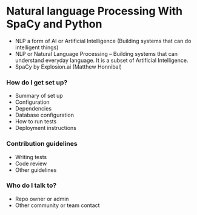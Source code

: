 # Natural language Processing With SpaCy and Python #

* NLP a form of AI or Artificial Intelligence (Building systems that can do intelligent things)
* NLP or Natural Language Processing – Building systems that can understand everyday language. It is a subset of Artificial Intelligence.
* SpaCy by Explosion.ai (Matthew Honnibal)

### How do I get set up? ###

* Summary of set up
* Configuration
* Dependencies
* Database configuration
* How to run tests
* Deployment instructions

### Contribution guidelines ###

* Writing tests
* Code review
* Other guidelines

### Who do I talk to? ###

* Repo owner or admin
* Other community or team contact